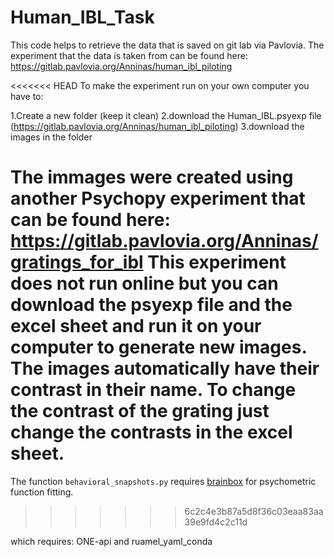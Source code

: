 # Human_IBL_Task

This code helps to retrieve the data that is saved on git lab via Pavlovia.
The experiment that the data is taken from can be found here: https://gitlab.pavlovia.org/Anninas/human_ibl_piloting 

<<<<<<< HEAD
To make the experiment run on your own computer you have to:

1.Create a new folder (keep it clean)
2.download the Human_IBL.psyexp file (https://gitlab.pavlovia.org/Anninas/human_ibl_piloting) 
3.download the images in the folder

The immages were created using another Psychopy experiment that can be found here: https://gitlab.pavlovia.org/Anninas/gratings_for_ibl
This experiment does not run online but you can download the psyexp file and the excel sheet and run it on your computer to generate new images. The images automatically have their contrast in their name. To change the contrast of the grating just change the contrasts in the excel sheet.
=======
The function `behavioral_snapshots.py` requires [brainbox](https://github.com/int-brain-lab/ibllib) for psychometric function fitting.
>>>>>>> 6c2c4e3b87a5d8f36c03eaa83aa39e9fd4c2c11d

which requires:  ONE-api and ruamel_yaml_conda
